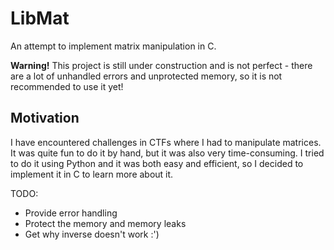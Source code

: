 # LibMat

An attempt to implement matrix manipulation in C.

**Warning!** This project is still under construction and is not perfect - there are a lot of unhandled errors and unprotected memory, so it is not recommended to use it yet!

## Motivation

I have encountered challenges in CTFs where I had to manipulate matrices. 
It was quite fun to do it by hand, but it was also very time-consuming. 
I tried to do it using Python and it was both easy and efficient, 
so I decided to implement it in C to learn more about it.

TODO:
- Provide error handling
- Protect the memory and memory leaks
- Get why inverse doesn't work :')